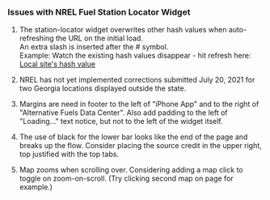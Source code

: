 ### Issues with NREL Fuel Station Locator Widget

1. The station-locator widget overwrites other hash values when auto-refreshing the URL on the initial load.  
An extra slash is inserted after the # symbol.  
Example: Watch the existing hash values disappear - hit refresh here:  <a href="../nrel/#show=vehicles">Local site's hash value</a>

2. NREL has not yet implemented corrections submitted July 20, 2021 for two Georgia locations displayed outside the state.

3. Margins are need in footer to the left of "iPhone App" and to the right of "Alternative Fuels Data Center". Also add padding to the left of "Loading..." text notice, but not to the left of the widget itself.   

4. The use of black for the lower bar looks like the end of the page and breaks up the flow. Consider placing the source credit in the upper right, top justified with the top tabs.  

5. Map zooms when scrolling over. Considering adding a map click to toggle on zoom-on-scroll. (Try clicking second map on page for example.)  


